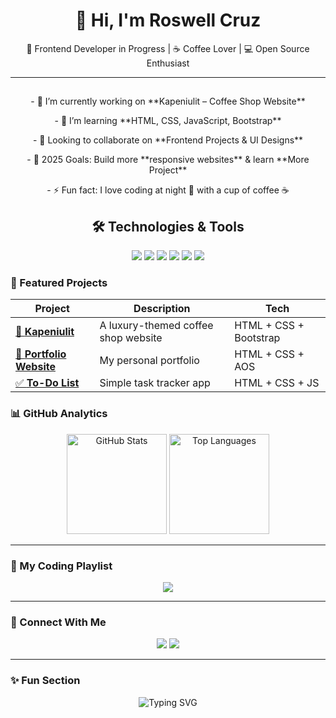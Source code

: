 <!DOCTYPE html>
<html lang="en">
<head>
  <meta charset="UTF-8">
  <meta name="viewport" content="width=device-width, initial-scale=1.0">
  <title>Document</title>
</head>
<body>
  
  <h1 align="center">👋 Hi, I'm Roswell Cruz</h1>
  <p align="center">🌱 Frontend Developer in Progress | ☕ Coffee Lover | 💻 Open Source Enthusiast</p>

---
<div class="container text-center">
  <div class="row">
    <h2 align="center"></h2>
    <div class="col">
      <p align="center">- 🔭 I’m currently working on **Kapeniulit – Coffee Shop Website**</p>
    </div>
    <div class="col">
      <p align="center">- 🌱 I’m learning **HTML, CSS, JavaScript, Bootstrap** </p>
    </div>
    <div class="col">
      <p align="center">- 👯 Looking to collaborate on **Frontend Projects & UI Designs**</p>
    </div>
    <div class="col">
      <p align="center">- 🎯 2025 Goals: Build more **responsive websites** & learn **More Project**</p>
  </div>
    <div class="col">
      <p align="center">- ⚡ Fun fact: I love coding at night 🌙 with a cup of coffee ☕</p>
    </div>
</div>

<h2 align="center">🛠️ Technologies & Tools</h2>
<p align="center">
  <img src="https://img.shields.io/badge/HTML5-E34F26?style=for-the-badge&logo=html5&logoColor=white" />
  <img src="https://img.shields.io/badge/CSS3-1572B6?style=for-the-badge&logo=css3&logoColor=white" />
  <img src="https://img.shields.io/badge/Bootstrap-563D7C?style=for-the-badge&logo=bootstrap&logoColor=white" />
  <img src="https://img.shields.io/badge/JavaScript-F7DF1E?style=for-the-badge&logo=javascript&logoColor=black" />
  <img src="https://img.shields.io/badge/GitHub-181717?style=for-the-badge&logo=github&logoColor=white" />
  <img src="https://img.shields.io/badge/VSCode-007ACC?style=for-the-badge&logo=visual-studio-code&logoColor=white" />
</p>
  
### 📌 Featured Projects
| Project | Description | Tech |
|--------|-------------|------|
| [🌸 **Kapeniulit**](https://github.com/roswell23/kapeniulit) | A luxury-themed coffee shop website | HTML + CSS + Bootstrap |
| [🎨 **Portfolio Website**](https://github.com/roswell23/portfolio-) | My personal portfolio | HTML + CSS + AOS |
| [✅ **To-Do List**](https://github.com/roswell23/To-Do-List) | Simple task tracker app | HTML + CSS + JS |

### 📊 GitHub Analytics
<p align="center">
  <img src="https://github-readme-stats.vercel.app/api?username=roswell23&show_icons=true&theme=tokyonight" alt="GitHub Stats" height="160"/>
  <img src="https://github-readme-stats.vercel.app/api/top-langs/?username=roswell23&layout=compact&theme=tokyonight" alt="Top Languages" height="160"/>
</p>

---

### 🎵 My Coding Playlist
<p align="center">
  <a href="https://open.spotify.com/user/roswellcruz12">
    <img src="https://img.shields.io/badge/Spotify-Listen%20Now-1DB954?style=for-the-badge&logo=spotify&logoColor=white">
  </a>
</p>



---

### 🔗 Connect With Me
<p align="center">
  <a href="https://facebook.com/roswell.cruz.22439"><img src="https://img.shields.io/badge/Facebook-1877F2?style=for-the-badge&logo=facebook&logoColor=white"></a>
  <a href="https://youtube.com/@Roswellcruz"><img src="https://img.shields.io/badge/YouTube-FF0000?style=for-the-badge&logo=youtube&logoColor=white"></a>
</p>

---

### ✨ Fun Section
<p align="center">
  <img src="https://readme-typing-svg.herokuapp.com?font=Fira+Code&pause=1000&color=F7F7F7&center=true&width=435&lines=Frontend+Developer+in+progress...;Building+modern+websites+...;Let's+code+together!" alt="Typing SVG" />
</p>
</body>
</html>
